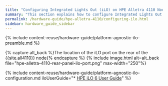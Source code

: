 ```yaml
---
title: "Configuring Integrated Lights Out (iLO) on HPE Alletra 4110 Nodes"
summary: "This section explains how to configure Integrated Lights Out (iLO) on HPE Alletra 4110 nodes."
permalink: /hardware-guide/hpe-alletra-4110/configuring-ilo.html
sidebar: hardware_guide_sidebar
---
```


{% include content-reuse/hardware-guide/platform-agnostic-ilo-preamble.md %}

{% capture alt_back %}The location of the iLO port on the rear of the {{site.all4110}} node{% endcapture %}
{% include image.html alt=alt_back file="hpe-alletra-4110-rear-panel-ilo-port.png" max-width="250"%}

{% include content-reuse/hardware-guide/platform-agnostic-ilo-configuration.md iloUserGuide="* [HPE iLO 6 User Guide](https://support.hpe.com/hpesc/public/docDisplay?docId=sd00002007en_us)" %}
